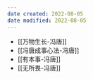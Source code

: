 ```yaml
---
date created: 2022-08-05
date modified: 2022-08-05
---
```


- [[万物生长-冯唐]]
- [[冯唐成事心法-冯唐]]
- [[有本事-冯唐]]
- [[无所畏-冯唐]]